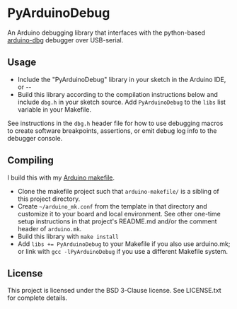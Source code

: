 
PyArduinoDebug
==============

An Arduino debugging library that interfaces with the python-based
[arduino-dbg](https://github.com/kimballa/arduino-dbg) debugger over USB-serial.

Usage
-----

* Include the "PyArduinoDebug" library in your sketch in the Arduino IDE, or --
* Build this library according to the compilation instructions below and include `dbg.h`
  in your sketch source. Add `PyArduinoDebug` to the `libs` list variable in your Makefile.

See instructions in the `dbg.h` header file for how to use debugging macros to create
software breakpoints, assertions, or emit debug log info to the debugger console.

Compiling
---------

I build this with my [Arduino makefile](https://github.com/kimballa/arduino-makefile).

* Clone the makefile project such that `arduino-makefile/` is a sibling of this project directory.
* Create `~/arduino_mk.conf` from the template in that directory and customize it to your board
  and local environment. See other one-time setup instructions in that project's README.md and/or
  the comment header of `arduino.mk`.
* Build this library with `make install`
* Add `libs += PyArduinoDebug` to your Makefile if you also use arduino.mk; or link with
  `gcc -lPyArduinoDebug` if you use a different Makefile system.

License
-------

This project is licensed under the BSD 3-Clause license. See LICENSE.txt for complete details.
